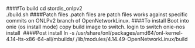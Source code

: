 ####To build 
cd stordis_onlpv2  
./build.sh
####Patch files
.patch files are patch files works against specific commits on ONLPv2 branch of OpenNetworkLinux.
####To install
Boot into onie (os install mode)
copy build image to switch.
login to switch
onie-nos install <image name>
####Post install
ln -s /usr/share/onl/packages/amd64/onl-kernel-4.14-lts-x86-64-all/mbuilds/ /lib/modules/4.14.49-OpenNetworkLinux/build
